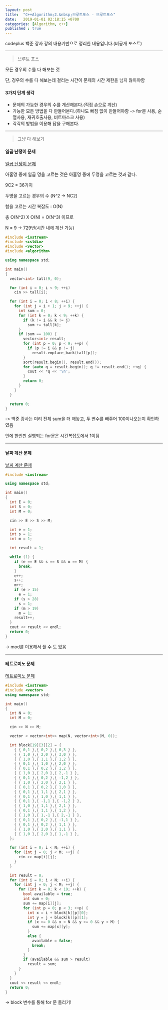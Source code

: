 ```yaml
---
layout: post
title:  "C++Algorithm;2.&nbsp;브루트포스 - 브루트포스"
date:   2019-01-01 02:18:15 +0700
categories: [Algorithm, c++]
published : true
---
```


codeplus 백준 강사 강의 내용기반으로 정리한 내용입니다.(비공개 포스트)

---

> 브루트 포스

모든 경우의 수를 다 해보는 것

단, 경우의 수를 다 해보는데 걸리는 시간이 문제의 시간 제한을 넘지 않아야함

#### 3가지 단계 생각

- 문제의 가능한 경우의 수를 계산해본다.(직접 손으로 계산)
- 가능한 모든 방법을 다 만들어본다.(하나도 빠짐 없이 만들어야함 -> for문 사용, 순열사용, 재귀호출사용, 비트마스크 사용)
- 각각의 방법을 이용해 답을 구해본다.

---

> 그냥 다 해보기

#### 일곱 난쟁이 문제

[일곱 난쟁이 문제](https://www.acmicpc.net/problem/2309)

아홉명 중에 일곱 명을 고르는 것은 아홉명 중에 두명을 고르는 것과 같다.

9C2 = 36가지

두명을 고르는 경우의 수 (N^2 -> NC2)

합을 고르는 시간 복잡도 : O(N)

총 O(N^2) X O(N) = O(N^3) 이므로

N = 9 -> 729번(시간 내에 계산 가능)

``` cpp
#include <iostream>
#include <cstdio>
#include <vector>
#include <algorithm> 

using namespace std;

int main()
{
  vector<int> tall(9, 0);

  for (int i = 0; i < 9; ++i)
    cin >> tall[i];

  for (int i = 0; i < 8; ++i) {
    for (int j = i + 1; j < 9; ++j) {
      int sum = 0;
      for (int k = 0; k < 9; ++k) {
        if (k != i && k != j)
          sum += tall[k];
      }
      if (sum == 100) {
        vector<int> result;
        for (int p = 0; p < 9; ++p) {
          if (p != i && p != j)
            result.emplace_back(tall[p]);
        }
        sort(result.begin(), result.end());
        for (auto q = result.begin(); q != result.end(); ++q) {
          cout << *q << '\n';
        }
        return 0;
      }
    }
  }

  return 0;
}
```

-> 백준 강사는 미리 전체 sum을 더 해놓고, 두 변수를 빼주어 100이나오는지 확인하였음

안에 한번만 실행되는 for문은 시간복잡도에서 1이됨

---

#### 날짜 계산 문제

[날짜 계산 문제](https://www.acmicpc.net/problem/1476)

``` cpp
#include <iostream>

using namespace std;

int main()
{
  int E = 0;
  int S = 0;
  int M = 0;

  cin >> E >> S >> M;

  int e = 1;
  int s = 1;
  int m = 1;

  int result = 1;

  while (1) {
    if (e == E && s == S && m == M) {
      break;
    }
    e++;
    s++;
    m++;
    if (e > 15)
      e = 1;
    if (s > 28)
      s = 1;
    if (m > 19)
      m = 1;
    result++;
  }
  cout << result << endl;
  return 0;
}
```

-> mod를 이용해서 풀 수 도 있음

---

#### 테트로미노 문제

[테트로미노 문제](https://www.acmicpc.net/problem/14500)

``` cpp
#include <iostream>
#include <vector>
using namespace std;

int main()
{
  int N = 0;
  int M = 0;

  cin >> N >> M;

  vector < vector<int>> map(N, vector<int>(M, 0));

  int block[19][3][2] = {
    { { 0,1 },{ 0,2 },{ 0,3 } },
    { { 1,0 },{ 2,0 },{ 3,0 } },
    { { 1,0 },{ 1,1 },{ 1,2 } },
    { { 0,1 },{ 1,0 },{ 2,0 } },
    { { 0,1 },{ 0,2 },{ 1,2 } },
    { { 1,0 },{ 2,0 },{ 2,-1 } },
    { { 0,1 },{ 0,2 },{ -1,2 } },
    { { 1,0 },{ 2,0 },{ 2,1 } },
    { { 0,1 },{ 0,2 },{ 1,0 } },
    { { 0,1 },{ 1,1 },{ 2,1 } },
    { { 0,1 },{ 1,0 },{ 1,1 } },
    { { 0,1 },{ -1,1 },{ -1,2 } },
    { { 1,0 },{ 1,1 },{ 2,1 } },
    { { 0,1 },{ 1,1 },{ 1,2 } },
    { { 1,0 },{ 1,-1 },{ 2,-1 } },
    { { 0,1 },{ 0,2 },{ -1,1 } },
    { { 0,1 },{ 0,2 },{ 1,1 } },
    { { 1,0 },{ 2,0 },{ 1,1 } },
    { { 1,0 },{ 2,0 },{ 1,-1 } },
  };

  for (int i = 0; i < N; ++i) {
    for (int j = 0; j < M; ++j) {
      cin >> map[i][j];
    }
  }

  int result = 0;
  for (int i = 0; i < N; ++i) {
    for (int j = 0; j < M; ++j) {
      for (int k = 0; k < 19; ++k) {
        bool available = true;
        int sum = 0;
        sum += map[i][j];
        for (int p = 0; p < 3; ++p) {
          int x = i + block[k][p][0];
          int y = j + block[k][p][1];
          if (x >= 0 && x < N && y >= 0 && y < M) {
            sum += map[x][y];
          }
          else {
            available = false;
            break;
          }
        }
        if (available && sum > result)
          result = sum;
      }
    }
  }
  cout << result << endl;
  return 0;
}
```

-> block 변수를 통해 for 문 돌리기!
